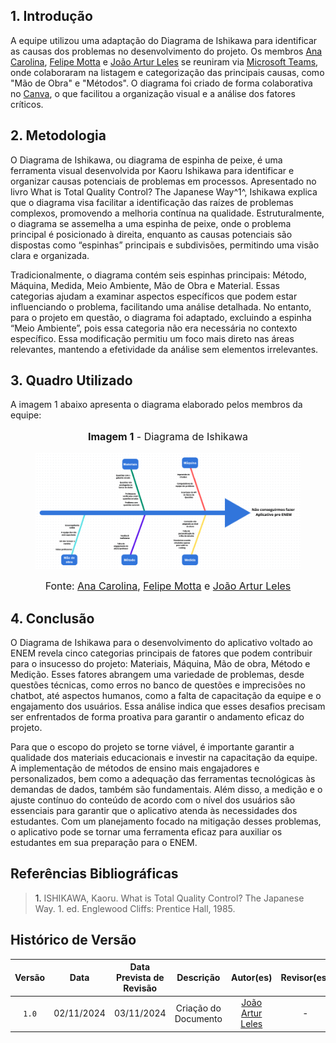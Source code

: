 ## <a>1. Introdução</a>

A equipe utilizou uma adaptação do Diagrama de Ishikawa para identificar as causas dos problemas no desenvolvimento do projeto. Os membros [Ana Carolina](https://github.com/CarolCoCe), [Felipe Motta](https://github.com/M0tt1nh4) e [João Artur Leles](https://github.com/joao-artl) se reuniram via [Microsoft Teams](https://teams.microsoft.com/v2/), onde colaboraram na listagem e categorização das principais causas, como "Mão de Obra" e "Métodos". O diagrama foi criado de forma colaborativa no [Canva](https://www.canva.com/), o que facilitou a organização visual e a análise dos fatores críticos.

## <a>2. Metodologia</a>

O Diagrama de Ishikawa, ou diagrama de espinha de peixe, é uma ferramenta visual desenvolvida por Kaoru Ishikawa para identificar e organizar causas potenciais de problemas em processos. Apresentado no livro What is Total Quality Control? The Japanese Way<a>^1^</a>, Ishikawa explica que o diagrama visa facilitar a identificação das raízes de problemas complexos, promovendo a melhoria contínua na qualidade. Estruturalmente, o diagrama se assemelha a uma espinha de peixe, onde o problema principal é posicionado à direita, enquanto as causas potenciais são dispostas como “espinhas” principais e subdivisões, permitindo uma visão clara e organizada.

Tradicionalmente, o diagrama contém seis espinhas principais: Método, Máquina, Medida, Meio Ambiente, Mão de Obra e Material. Essas categorias ajudam a examinar aspectos específicos que podem estar influenciando o problema, facilitando uma análise detalhada. No entanto, para o projeto em questão, o diagrama foi adaptado, excluindo a espinha “Meio Ambiente”, pois essa categoria não era necessária no contexto específico. Essa modificação permitiu um foco mais direto nas áreas relevantes, mantendo a efetividade da análise sem elementos irrelevantes.

## <a>3. Quadro Utilizado</a>

A imagem 1 abaixo apresenta o diagrama elaborado pelos membros da equipe:

<center>

<figure markdown>
<font size="3"><p style="text-align: center"><b>Imagem 1</b> - Diagrama de Ishikawa</p></font>

![ishikawa](./assets/ishikawa.png) 

<font size="3"><p style="text-align: center">Fonte: [Ana Carolina](https://github.com/CarolCoCe), [Felipe Motta](https://github.com/M0tt1nh4) e [João Artur Leles](https://github.com/joao-artl)</p></font>

</figure>

</center>

## <a>4. Conclusão </a>

O Diagrama de Ishikawa para o desenvolvimento do aplicativo voltado ao ENEM revela cinco categorias principais de fatores que podem contribuir para o insucesso do projeto: Materiais, Máquina, Mão de obra, Método e Medição. Esses fatores abrangem uma variedade de problemas, desde questões técnicas, como erros no banco de questões e imprecisões no chatbot, até aspectos humanos, como a falta de capacitação da equipe e o engajamento dos usuários. Essa análise indica que esses desafios precisam ser enfrentados de forma proativa para garantir o andamento eficaz do projeto.

Para que o escopo do projeto se torne viável, é importante garantir a qualidade dos materiais educacionais e investir na capacitação da equipe. A implementação de métodos de ensino mais engajadores e personalizados, bem como a adequação das ferramentas tecnológicas às demandas de dados, também são fundamentais. Além disso, a medição e o ajuste contínuo do conteúdo de acordo com o nível dos usuários são essenciais para garantir que o aplicativo atenda às necessidades dos estudantes. Com um planejamento focado na mitigação desses problemas, o aplicativo pode se tornar uma ferramenta eficaz para auxiliar os estudantes em sua preparação para o ENEM.

## <a>Referências Bibliográficas</a>

> <a>1.</a> ISHIKAWA, Kaoru. What is Total Quality Control? The Japanese Way. 1. ed. Englewood Cliffs: Prentice Hall, 1985.

## <a>Histórico de Versão</a>

| Versão | Data | Data Prevista de Revisão | Descrição | Autor(es) | Revisor(es) |
| :------: | :----------: | :-----------: | :-----------: | :---------: | :---------: |
| `1.0` | 02/11/2024 | 03/11/2024 | Criação do Documento| [João Artur Leles](https://github.com/joao-artl) | - |
